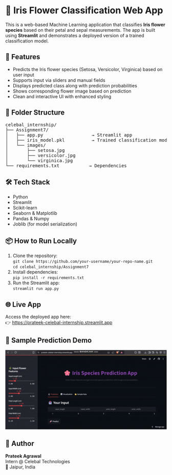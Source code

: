 <h1>🌸 Iris Flower Classification Web App</h1>

<p>This is a web-based Machine Learning application that classifies <strong>Iris flower species</strong> based on their petal and sepal measurements. The app is built using <strong>Streamlit</strong> and demonstrates a deployed version of a trained classification model.</p>

<h2>🚀 Features</h2>
<ul>
  <li>Predicts the Iris flower species (Setosa, Versicolor, Virginica) based on user input</li>
  <li>Supports input via sliders and manual fields</li>
  <li>Displays predicted class along with prediction probabilities</li>
  <li>Shows corresponding flower image based on prediction</li>
  <li>Clean and interactive UI with enhanced styling</li>
</ul>

<h2>📁 Folder Structure</h2>
<pre>
celebal_internship/  
├── Assignment7/  
│   ├── app.py                  → Streamlit app  
│   ├── iris_model.pkl          → Trained classification model (RandomForest)  
│   └── images/  
│       ├── setosa.jpg  
│       ├── versicolor.jpg  
│       └── virginica.jpg  
└── requirements.txt           → Dependencies
</pre>

<h2>🛠️ Tech Stack</h2>
<ul>
  <li>Python</li>
  <li>Streamlit</li>
  <li>Scikit-learn</li>
  <li>Seaborn & Matplotlib</li>
  <li>Pandas & Numpy</li>
  <li>Joblib (for model serialization)</li>
</ul>

<h2>📦 How to Run Locally</h2>
<ol>
  <li>Clone the repository:<br>
    <code>git clone https://github.com/your-username/your-repo-name.git</code><br>
    <code>cd celebal_internship/Assignment7</code>
  </li>
  <li>Install dependencies:<br>
    <code>pip install -r requirements.txt</code>
  </li>
  <li>Run the Streamlit app:<br>
    <code>streamlit run app.py</code>
  </li>
</ol>

<h2>🌐 Live App</h2>
<p>Access the deployed app here:<br>
👉 <a href="https://prateek-celebal-internship.streamlit.app" target="_blank">https://prateek-celebal-internship.streamlit.app</a></p>

<h2>🎥 Sample Prediction Demo</h2>
<p align="center">
  <img src="Assignment7/project_video.gif" alt="Prediction Demo" width="700">
</p>


<h2>👤 Author</h2>
<p><strong>Prateek Agrawal</strong><br>
Intern @ Celebal Technologies<br>
📍 Jaipur, India</p>
